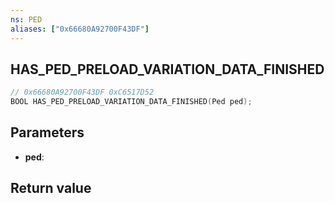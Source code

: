 ```yaml
---
ns: PED
aliases: ["0x66680A92700F43DF"]
---
```

## HAS_PED_PRELOAD_VARIATION_DATA_FINISHED

```c
// 0x66680A92700F43DF 0xC6517D52
BOOL HAS_PED_PRELOAD_VARIATION_DATA_FINISHED(Ped ped);
```

## Parameters
* **ped**: 

## Return value
